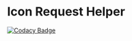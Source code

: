 # Icon Request Helper
[![Codacy Badge](https://app.codacy.com/project/badge/Grade/35f6f89e8fe24360bb146f76829f4f33)](https://www.codacy.com/gh/hdfhtt/ic-req-helper/dashboard?utm_source=github.com&amp;utm_medium=referral&amp;utm_content=hdfhtt/ic-req-helper&amp;utm_campaign=Badge_Grade)

